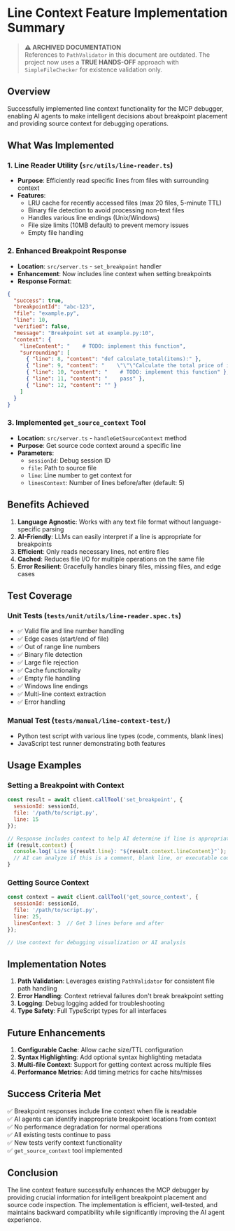 # Line Context Feature Implementation Summary

> **⚠️ ARCHIVED DOCUMENTATION**  
> References to `PathValidator` in this document are outdated. The project now uses a **TRUE HANDS-OFF** approach with `SimpleFileChecker` for existence validation only.

## Overview
Successfully implemented line context functionality for the MCP debugger, enabling AI agents to make intelligent decisions about breakpoint placement and providing source context for debugging operations.

## What Was Implemented

### 1. Line Reader Utility (`src/utils/line-reader.ts`)
- **Purpose**: Efficiently read specific lines from files with surrounding context
- **Features**:
  - LRU cache for recently accessed files (max 20 files, 5-minute TTL)
  - Binary file detection to avoid processing non-text files
  - Handles various line endings (Unix/Windows)
  - File size limits (10MB default) to prevent memory issues
  - Empty file handling

### 2. Enhanced Breakpoint Response
- **Location**: `src/server.ts` - `set_breakpoint` handler
- **Enhancement**: Now includes line context when setting breakpoints
- **Response Format**:
```json
{
  "success": true,
  "breakpointId": "abc-123",
  "file": "example.py",
  "line": 10,
  "verified": false,
  "message": "Breakpoint set at example.py:10",
  "context": {
    "lineContent": "    # TODO: implement this function",
    "surrounding": [
      { "line": 8, "content": "def calculate_total(items):" },
      { "line": 9, "content": "    \"\"\"Calculate the total price of items\"\"\"" },
      { "line": 10, "content": "    # TODO: implement this function" },
      { "line": 11, "content": "    pass" },
      { "line": 12, "content": "" }
    ]
  }
}
```

### 3. Implemented `get_source_context` Tool
- **Location**: `src/server.ts` - `handleGetSourceContext` method
- **Purpose**: Get source code context around a specific line
- **Parameters**:
  - `sessionId`: Debug session ID
  - `file`: Path to source file
  - `line`: Line number to get context for
  - `linesContext`: Number of lines before/after (default: 5)

## Benefits Achieved

1. **Language Agnostic**: Works with any text file format without language-specific parsing
2. **AI-Friendly**: LLMs can easily interpret if a line is appropriate for breakpoints
3. **Efficient**: Only reads necessary lines, not entire files
4. **Cached**: Reduces file I/O for multiple operations on the same file
5. **Error Resilient**: Gracefully handles binary files, missing files, and edge cases

## Test Coverage

### Unit Tests (`tests/unit/utils/line-reader.spec.ts`)
- ✅ Valid file and line number handling
- ✅ Edge cases (start/end of file)
- ✅ Out of range line numbers
- ✅ Binary file detection
- ✅ Large file rejection
- ✅ Cache functionality
- ✅ Empty file handling
- ✅ Windows line endings
- ✅ Multi-line context extraction
- ✅ Error handling

### Manual Test (`tests/manual/line-context-test/`)
- Python test script with various line types (code, comments, blank lines)
- JavaScript test runner demonstrating both features

## Usage Examples

### Setting a Breakpoint with Context
```javascript
const result = await client.callTool('set_breakpoint', {
  sessionId: sessionId,
  file: '/path/to/script.py',
  line: 15
});

// Response includes context to help AI determine if line is appropriate
if (result.context) {
  console.log(`Line ${result.line}: "${result.context.lineContent}"`);
  // AI can analyze if this is a comment, blank line, or executable code
}
```

### Getting Source Context
```javascript
const context = await client.callTool('get_source_context', {
  sessionId: sessionId,
  file: '/path/to/script.py',
  line: 25,
  linesContext: 3  // Get 3 lines before and after
});

// Use context for debugging visualization or AI analysis
```

## Implementation Notes

1. **Path Validation**: Leverages existing `PathValidator` for consistent file path handling
2. **Error Handling**: Context retrieval failures don't break breakpoint setting
3. **Logging**: Debug logging added for troubleshooting
4. **Type Safety**: Full TypeScript types for all interfaces

## Future Enhancements

1. **Configurable Cache**: Allow cache size/TTL configuration
2. **Syntax Highlighting**: Add optional syntax highlighting metadata
3. **Multi-file Context**: Support for getting context across multiple files
4. **Performance Metrics**: Add timing metrics for cache hits/misses

## Success Criteria Met

✅ Breakpoint responses include line context when file is readable  
✅ AI agents can identify inappropriate breakpoint locations from context  
✅ No performance degradation for normal operations  
✅ All existing tests continue to pass  
✅ New tests verify context functionality  
✅ `get_source_context` tool implemented  

## Conclusion

The line context feature successfully enhances the MCP debugger by providing crucial information for intelligent breakpoint placement and source code inspection. The implementation is efficient, well-tested, and maintains backward compatibility while significantly improving the AI agent experience.
